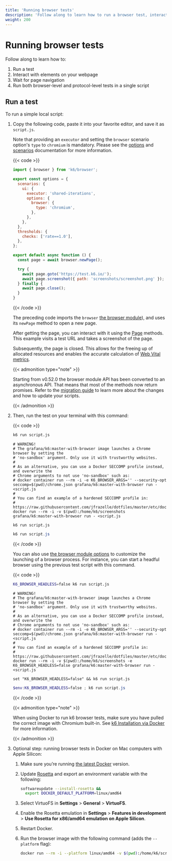 ```yaml
---
title: 'Running browser tests'
description: 'Follow along to learn how to run a browser test, interact with elements on the page, wait for page navigation, write assertions and run both browser-level and protocol-level tests in a single script.'
weight: 200
---
```


# Running browser tests

Follow along to learn how to:

1. Run a test
2. Interact with elements on your webpage
3. Wait for page navigation
4. Run both browser-level and protocol-level tests in a single script

## Run a test

To run a simple local script:

1. Copy the following code, paste it into your favorite editor, and save it as `script.js`.

   Note that providing an `executor` and setting the `browser` scenario option's `type` to `chromium` is mandatory. Please see the [options](https://grafana.com/docs/k6/<K6_VERSION>/using-k6/k6-options) and [scenarios](https://grafana.com/docs/k6/<K6_VERSION>/using-k6/scenarios) documentation for more information.

   {{< code >}}

   ```javascript
   import { browser } from 'k6/browser';

   export const options = {
     scenarios: {
       ui: {
         executor: 'shared-iterations',
         options: {
           browser: {
             type: 'chromium',
           },
         },
       },
     },
     thresholds: {
       checks: ['rate==1.0'],
     },
   };

   export default async function () {
     const page = await browser.newPage();

     try {
       await page.goto('https://test.k6.io/');
       await page.screenshot({ path: 'screenshots/screenshot.png' });
     } finally {
       await page.close();
     }
   }
   ```

   {{< /code >}}

   The preceding code imports the `browser` [the browser module](https://grafana.com/docs/k6/<K6_VERSION>/javascript-api/k6-browser)), and uses its `newPage` method to open a new page.

   After getting the page, you can interact with it using the [Page](https://grafana.com/docs/k6/<K6_VERSION>/javascript-api/k6-browser/page) methods. This example visits a test URL and takes a screenshot of the page.

   Subsequently, the page is closed. This allows for the freeing up of allocated resources and enables the accurate calculation of [Web Vital metrics](https://grafana.com/docs/k6/<K6_VERSION>/using-k6-browser/metrics).

   {{< admonition type="note" >}}

   Starting from v0.52.0 the browser module API has been converted to an asynchronous API. That means that most of the methods now return promises. Refer to the [migration guide](https://grafana.com/docs/k6/<K6_VERSION>/using-k6-browser/migrating-to-k6-v0-52/) to learn more about the changes and how to update your scripts.

   {{< /admonition >}}

1. Then, run the test on your terminal with this command:

   {{< code >}}

   ```bash
   k6 run script.js
   ```

   ```docker
   # WARNING!
   # The grafana/k6:master-with-browser image launches a Chrome browser by setting the
   # 'no-sandbox' argument. Only use it with trustworthy websites.
   #
   # As an alternative, you can use a Docker SECCOMP profile instead, and overwrite the
   # Chrome arguments to not use 'no-sandbox' such as:
   # docker container run --rm -i -e K6_BROWSER_ARGS='' --security-opt seccomp=$(pwd)/chrome.json grafana/k6:master-with-browser run - <script.js
   #
   # You can find an example of a hardened SECCOMP profile in:
   # https://raw.githubusercontent.com/jfrazelle/dotfiles/master/etc/docker/seccomp/chrome.json.
   docker run --rm -i -v $(pwd):/home/k6/screenshots grafana/k6:master-with-browser run - <script.js
   ```

   ```windows
   k6 run script.js
   ```

   ```powershell
   k6 run script.js
   ```

   {{< /code >}}

   You can also use [the browser module options](https://grafana.com/docs/k6/<K6_VERSION>/using-k6-browser/options) to customize the launching of a browser process. For instance, you can start a headful browser using the previous test script with this command.

   {{< code >}}

   ```bash
   K6_BROWSER_HEADLESS=false k6 run script.js
   ```

   ```docker
   # WARNING!
   # The grafana/k6:master-with-browser image launches a Chrome browser by setting the
   # 'no-sandbox' argument. Only use it with trustworthy websites.
   #
   # As an alternative, you can use a Docker SECCOMP profile instead, and overwrite the
   # Chrome arguments to not use 'no-sandbox' such as:
   # docker container run --rm -i -e K6_BROWSER_ARGS='' --security-opt seccomp=$(pwd)/chrome.json grafana/k6:master-with-browser run - <script.js
   #
   # You can find an example of a hardened SECCOMP profile in:
   # https://raw.githubusercontent.com/jfrazelle/dotfiles/master/etc/docker/seccomp/chrome.json.
   docker run --rm -i -v $(pwd):/home/k6/screenshots -e K6_BROWSER_HEADLESS=false grafana/k6:master-with-browser run - <script.js
   ```

   ```windows
   set "K6_BROWSER_HEADLESS=false" && k6 run script.js
   ```

   ```powershell
   $env:K6_BROWSER_HEADLESS=false ; k6 run script.js
   ```

   {{< /code >}}

   {{< admonition type="note" >}}

   When using Docker to run k6 browser tests, make sure you have pulled the correct image with Chromium built-in. See [k6 Installation via Docker](https://grafana.com/docs/k6/<K6_VERSION>/set-up/install-k6#docker) for more information.

   {{< /admonition >}}

1. Optional step: running browser tests in Docker on Mac computers with Apple Silicon:

   1. Make sure you’re running [the latest Docker](https://docs.docker.com/engine/install/) version.

   2. Update [Rosetta](<https://en.wikipedia.org/wiki/Rosetta_(software)>) and export an environment variable with the following:

      ```bash
      softwareupdate --install-rosetta &&
        export DOCKER_DEFAULT_PLATFORM=linux/amd64
      ```

   3. Select VirtuoFS in **Settings** > **General** > **VirtuoFS**.

   4. Enable the Rosetta emulation in **Settings** > **Features in development** > **Use Rosetta for x86/amd64 emulation on Apple Silicon**.

   5. Restart Docker.

   6. Run the browser image with the following command (adds the `--platform` flag):

      ```bash
      docker run --rm -i --platform linux/amd64 -v $(pwd):/home/k6/screenshots -e K6_BROWSER_HEADLESS=false grafana/k6:master-with-browser run - <script.js
      ```
